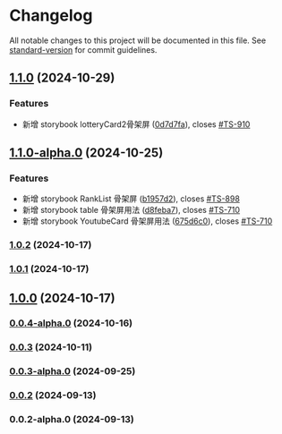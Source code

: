 # Changelog

All notable changes to this project will be documented in this file. See [standard-version](https://github.com/conventional-changelog/standard-version) for commit guidelines.

## [1.1.0](https://github.com/acrool/acrool-react-jackpot/compare/v1.1.0-alpha.0...v1.1.0) (2024-10-29)


### Features

* 新增 storybook lotteryCard2骨架屏 ([0d7d7fa](https://github.com/acrool/acrool-react-jackpot/commit/0d7d7fa67d9ac1ebe24c2ae68a2b3b91b7b36064)), closes [#TS-910](https://github.com/acrool/acrool-react-jackpot/issues/TS-910)

## [1.1.0-alpha.0](https://github.com/acrool/acrool-react-jackpot/compare/v1.0.2...v1.1.0-alpha.0) (2024-10-25)


### Features

* 新增 storybook RankList 骨架屏 ([b1957d2](https://github.com/acrool/acrool-react-jackpot/commit/b1957d2f1e02c2f216ec72fd24da8213d14811e8)), closes [#TS-898](https://github.com/acrool/acrool-react-jackpot/issues/TS-898)
* 新增 storybook table 骨架屏用法 ([d8feba7](https://github.com/acrool/acrool-react-jackpot/commit/d8feba772a084b75c570175bde6bf245a274c325)), closes [#TS-710](https://github.com/acrool/acrool-react-jackpot/issues/TS-710)
* 新增 storybook YoutubeCard 骨架屏用法 ([675d6c0](https://github.com/acrool/acrool-react-jackpot/commit/675d6c0982869ce97928e7e7dec314988e35d9b5)), closes [#TS-710](https://github.com/acrool/acrool-react-jackpot/issues/TS-710)

### [1.0.2](https://github.com/acrool/acrool-react-jackpot/compare/v1.0.1...v1.0.2) (2024-10-17)

### [1.0.1](https://github.com/acrool/acrool-react-jackpot/compare/v1.0.0...v1.0.1) (2024-10-17)

## [1.0.0](https://github.com/acrool/acrool-react-jackpot/compare/v0.0.4-alpha.0...v1.0.0) (2024-10-17)

### [0.0.4-alpha.0](https://github.com/acrool/acrool-react-jackpot/compare/v0.0.3...v0.0.4-alpha.0) (2024-10-16)

### [0.0.3](https://github.com/acrool/acrool-react-jackpot/compare/v0.0.3-alpha.0...v0.0.3) (2024-10-11)

### [0.0.3-alpha.0](https://github.com/acrool/acrool-react-jackpot/compare/v0.0.2...v0.0.3-alpha.0) (2024-09-25)

### [0.0.2](https://github.com/acrool/acrool-react-jackpot/compare/v0.0.2-alpha.0...v0.0.2) (2024-09-13)

### 0.0.2-alpha.0 (2024-09-13)
